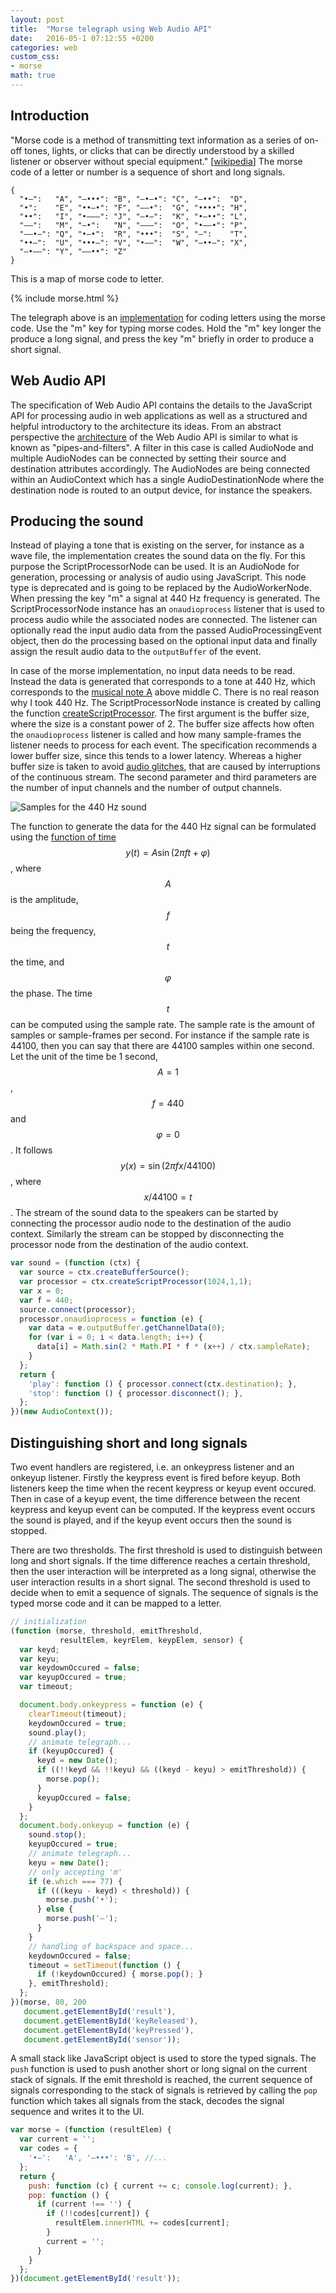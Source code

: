 ```yaml
---
layout: post
title:  "Morse telegraph using Web Audio API"
date:   2016-05-1 07:12:55 +0200
categories: web
custom_css:
- morse
math: true
---
```

## Introduction

"Morse code is a method of transmitting text information as a series of
on-off tones, lights, or clicks that can be directly understood by a
skilled listener or observer without special equipment." [[wikipedia][Morse_code]]
The morse code of a letter or number is a sequence of short and long signals.

```
{
  "•–":   "A", "–•••": "B", "–•–•": "C", "–••":  "D",
  "•":    "E", "••–•": "F", "––•":  "G", "••••": "H",
  "••":   "I", "•–––": "J", "–•–":  "K", "•–••": "L",
  "––":   "M", "–•":   "N", "–––":  "O", "•––•": "P",
  "––•–": "Q", "•–•":  "R", "•••":  "S", "–":    "T",
  "••–":  "U", "•••–": "V", "•––":  "W", "–••–": "X",
  "–•––": "Y", "––••": "Z"
}
```
This is a map of morse code to letter.

{% include morse.html %}

The telegraph above is an [implementation][impl] for coding letters using the morse code.
Use the "m" key for typing morse codes. Hold the "m" key longer the produce a long signal,
and press the key "m" briefly in order to produce a short signal.

## Web Audio API

The specification of Web Audio API contains the details to the JavaScript API
for processing audio in web applications as well as a structured and helpful
introductory to the architecture its ideas.
From an abstract perspective the [architecture][WebAudioAPI_architecture]
of the Web Audio API is similar to what is known as "pipes-and-filters".
A filter in this case is called AudioNode and multiple AudioNodes can be
connected by setting their source and destination attributes accordingly.
The AudioNodes are being connected within an AudioContext which has a single
AudioDestinationNode where the destination node is routed to an output device,
for instance the speakers.

## Producing the sound

Instead of playing a tone that is existing on the server, for instance as a
wave file, the implementation creates the sound data on the fly.
For this purpose the ScriptProcessorNode can be used. It is an AudioNode for
generation, processing or analysis of audio using JavaScript.
This node type is deprecated and is going to be replaced by the AudioWorkerNode.
When pressing the key "m" a signal at 440 Hz frequency is generated.
The ScriptProcessorNode instance has an `onaudioprocess` listener that is
used to process audio while the associated nodes are connected.
The listener can optionally read the input audio data from the passed
AudioProcessingEvent object, then do the processing based on the optional
input data and finally assign the result audio data to the `outputBuffer` of
the event.

In case of the morse implementation, no input data needs to be read.
Instead the data is generated that corresponds to a tone at 440 Hz, which
corresponds to the [musical note A][A440_pitch_standard] above middle C.
There is no real reason why I took 440 Hz. The ScriptProcessorNode instance
is created by calling the function [createScriptProcessor][WebAudioAPI_createScriptProcessor].
The first argument is the buffer size, where the size is a constant power of 2.
The buffer size affects how often the `onaudioprocess` listener is called and
how many sample-frames the listener needs to process for each event.
The specification recommends a lower buffer size, since this tends to a lower
latency. Whereas a higher buffer size is taken to avoid [audio glitches][WebAudioAPI_audio_glitches],
that are caused by interruptions of the continuous stream.
The second parameter and third parameters are the number of input channels
and the number of output channels.

![Samples for the 440 Hz sound](/svg/morse-audio-data.svg "Samples for the 440 Hz sound")

The function to generate the data for the 440 Hz signal can be formulated using
the [function of time][Function_of_time] $$y(t) = A\sin(2\pi f t + \varphi)$$,
where $$A$$ is the amplitude, $$f$$ being the frequency, $$t$$ the time,
and $$\varphi$$ the phase.
The time $$t$$ can be computed using the sample rate. The sample rate is
the amount of samples or sample-frames per second. For instance if the
sample rate is 44100, then you can say that there are 44100 samples within one
second. Let the unit of the time be 1 second, $$A=1$$, $$f=440$$ and
$$\varphi = 0$$. It follows $$y(x) = \sin(2\pi fx/44100)$$, where $$x/44100 = t$$.
The stream of the sound data to the speakers can be started by
connecting the processor audio node to the destination of the audio context.
Similarly the stream can be stopped by disconnecting the processor node
from the destination of the audio context.

```javascript
var sound = (function (ctx) {
  var source = ctx.createBufferSource();
  var processor = ctx.createScriptProcessor(1024,1,1);
  var x = 0;
  var f = 440;
  source.connect(processor);
  processor.onaudioprocess = function (e) {
    var data = e.outputBuffer.getChannelData(0);
    for (var i = 0; i < data.length; i++) {
      data[i] = Math.sin(2 * Math.PI * f * (x++) / ctx.sampleRate);
    }
  };
  return {
    'play': function () { processor.connect(ctx.destination); },
    'stop': function () { processor.disconnect(); },
  };
})(new AudioContext());
```

## Distinguishing short and long signals

Two event handlers are registered, i.e. an onkeypress listener and an onkeyup
listener. Firstly the keypress event is fired before keyup.
Both listeners keep the time when the recent keypress or keyup event occured.
Then in case of a keyup event, the time difference between the recent keypress
and keyup event can be computed.
If the keypress event occurs the sound is played, and if the keyup event
occurs then the sound is stopped.

There are two thresholds. The first threshold is used to distinguish between
long and short signals. If the time difference reaches a certain
threshold, then the user interaction will be interpreted as a long signal,
otherwise the user interaction results in a short signal.
The second threshold is used to decide when to emit a sequence of signals.
The sequence of signals is the typed morse code and it can be mapped to a letter.

```javascript
// initialization
(function (morse, threshold, emitThreshold,
           resultElem, keyrElem, keypElem, sensor) {
  var keyd;
  var keyu;
  var keydownOccured = false;
  var keyupOccured = true;
  var timeout;

  document.body.onkeypress = function (e) {
    clearTimeout(timeout);
    keydownOccured = true;
    sound.play();
    // animate telegraph...
    if (keyupOccured) {
      keyd = new Date();
      if ((!!keyd && !!keyu) && ((keyd - keyu) > emitThreshold)) {
        morse.pop();
      }
      keyupOccured = false;
    }
  };
  document.body.onkeyup = function (e) {
    sound.stop();
    keyupOccured = true;
    // animate telegraph...
    keyu = new Date();
    // only accepting 'm'
    if (e.which === 77) {
      if (((keyu - keyd) < threshold)) {
        morse.push('•');
      } else {
        morse.push('–');
      }
    }
    // handling of backspace and space...
    keydownOccured = false;
    timeout = setTimeout(function () {
      if (!keydownOccured) { morse.pop(); }
    }, emitThreshold);
  };
})(morse, 80, 200
   document.getElementById('result'),
   document.getElementById('keyReleased'),
   document.getElementById('keyPressed'),
   document.getElementById('sensor'));
```

A small stack like JavaScript object is used to store the typed signals.
The `push` function is used to push another short or long signal on the
current stack of signals.
If the emit threshold is reached, the current sequence of signals corresponding
to the stack of signals is retrieved by calling the `pop` function which
takes all signals from the stack, decodes the signal sequence and writes it
to the UI.

```javascript
var morse = (function (resultElem) {
  var current = '';
  var codes = {
    '•–':   'A', '–•••': 'B', //...
  };
  return {
    push: function (c) { current += c; console.log(current); },
    pop: function () {
      if (current !== '') {
        if (!!codes[current]) {
          resultElem.innerHTML += codes[current];
        }
        current = '';
      }
    }
  };
})(document.getElementById('result'));
```

[Morse_code]: http://en.wikipedia.org/wiki/Morse_code
[WebAudioAPI_architecture]: http://webaudio.github.io/web-audio-api/#ModularRouting
[impl]: https://github.com/maltindal/morse-interface
[A440_pitch_standard]: https://en.wikipedia.org/wiki/A440_(pitch_standard)
[WebAudioAPI_createScriptProcessor]: http://webaudio.github.io/web-audio-api/#widl-BaseAudioContext-createScriptProcessor-ScriptProcessorNode-unsigned-long-bufferSize-unsigned-long-numberOfInputChannels-unsigned-long-numberOfOutputChannels
[WebAudioAPI_audio_glitches]: http://webaudio.github.io/web-audio-api/#audio-glitching
[Function_of_time]: https://en.wikipedia.org/wiki/Sine_wave
